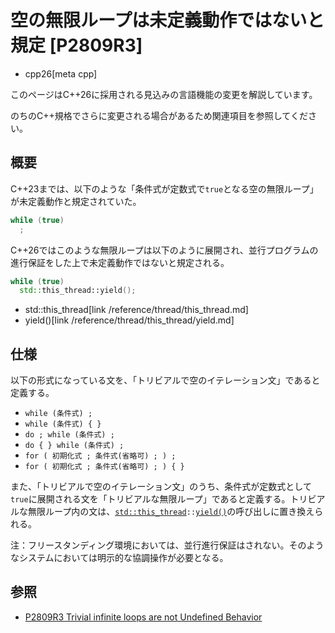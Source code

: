 # 空の無限ループは未定義動作ではないと規定 [P2809R3]
* cpp26[meta cpp]

<!-- start lang caution -->

このページはC++26に採用される見込みの言語機能の変更を解説しています。

のちのC++規格でさらに変更される場合があるため関連項目を参照してください。

<!-- last lang caution -->

## 概要
C++23までは、以下のような「条件式が定数式で`true`となる空の無限ループ」が未定義動作と規定されていた。

```cpp
while (true)
  ;
```

C++26ではこのような無限ループは以下のように展開され、並行プログラムの進行保証をした上で未定義動作ではないと規定される。

```cpp
while (true)
  std::this_thread::yield();
```
* std::this_thread[link /reference/thread/this_thread.md]
* yield()[link /reference/thread/this_thread/yield.md]


## 仕様
以下の形式になっている文を、「トリビアルで空のイテレーション文」であると定義する。

- `while (条件式) ;`
- `while (条件式) { }`
- `do ; while (条件式) ;`
- `do { } while (条件式) ;`
- `for ( 初期化式 ; 条件式(省略可) ; ) ;`
- `for ( 初期化式 ; 条件式(省略可) ; ) { }`

また、「トリビアルで空のイテレーション文」のうち、条件式が定数式として`true`に展開される文を「トリビアルな無限ループ」であると定義する。トリビアルな無限ループ内の文は、[`std::this_thread`](/reference/thread/this_thread.md)`::`[`yield()`](/reference/thread/this_thread/yield.md)の呼び出しに置き換えられる。

注：フリースタンディング環境においては、並行進行保証はされない。そのようなシステムにおいては明示的な協調操作が必要となる。


## 参照
- [P2809R3 Trivial infinite loops are not Undefined Behavior](https://open-std.org/jtc1/sc22/wg21/docs/papers/2024/p2809r3.html)

